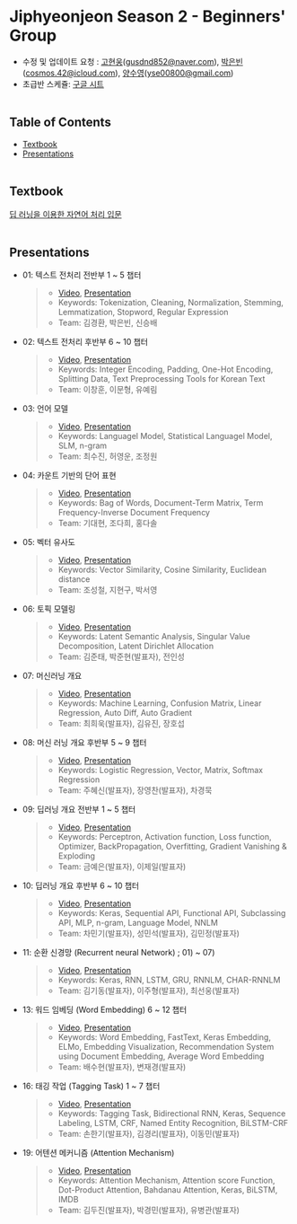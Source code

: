 # Jiphyeonjeon Season 2 - Beginners' Group
* 수정 및 업데이트 요청 : [고현웅](https://github.com/hyunwoongko)(gusdnd852@naver.com), [박은빈](https://github.com/42cosmos)(cosmos.42@icloud.com), [양수영](https://github.com/aiaaua)(yse00800@gmail.com)
* 초급반 스케쥴: [구글 시트](https://docs.google.com/spreadsheets/d/1pwkvIwf3T1bo2y7aXmSYPN6otlPKJl9kCJHaze0H3KY/edit#gid=0)
<br><br>

## Table of Contents
- [Textbook](#Textbook)
- [Presentations](#Presentations)
<br><br>

## Textbook
[딥 러닝을 이용한 자연어 처리 입문](https://wikidocs.net/book/2155)
<br><br>

## Presentations
- 01: 텍스트 전처리 전반부 1 ~ 5 챕터
  >- [Video](https://youtu.be/2bbIxIscfCA), [Presentation](./presentations/season2-1조-텍스트전처리_전반부.pdf)
  >- Keywords: Tokenization, Cleaning, Normalization, Stemming, Lemmatization, Stopword, Regular Expression
  >- Team: 김경환, 박은빈, 신승배

- 02: 텍스트 전처리 후반부 6 ~ 10 챕터
  >- [Video](https://youtu.be/1c8MP9hPt5c), [Presentation](./presentations/season2-2조_텍스트전처리_후반부.pdf)
  >- Keywords: Integer Encoding, Padding, One-Hot Encoding, Splitting Data, Text Preprocessing Tools for Korean Text
  >- Team: 이창훈, 이문형, 유예림 

- 03: 언어 모델

  >- [Video](https://youtu.be/my__g5LeEOU), [Presentation](./presentations/season2-3조_언어모델.pdf)
  >- Keywords: Languagel Model, Statistical Languagel Model, SLM, n-gram
  >- Team: 최수진, 허영운, 조정원

- 04: 카운트 기반의 단어 표현
  >- [Video](https://youtu.be/zMgn0-tO0Nc), [Presentation](./presentations/season2-4조_카운트기반단어표현.pdf)
  >- Keywords: Bag of Words, Document-Term Matrix, Term Frequency-Inverse Document Frequency  
  >- Team: 기대현, 조다희, 홍다솔
  
- 05: 벡터 유사도

  >- [Video](https://youtu.be/aVjcZ7BnTxA), [Presentation](./presentations/season2-5조_벡터유사도.pdf)
  >- Keywords: Vector Similarity, Cosine Similarity, Euclidean distance
  >- Team: 조성철, 지현구, 박서영

- 06: 토픽 모델링

  >- [Video](https://youtu.be/PyuCL7AyuBg), [Presentation](./presentations/season2-6조-토픽모델링.pdf)
  >- Keywords: Latent Semantic Analysis, Singular Value Decomposition, Latent Dirichlet Allocation
  >- Team: 김준태, 박준현(발표자), 전인성

- 07: 머신러닝 개요

  >- [Video](https://youtu.be/Ke1PBYhxgC8), [Presentation](./presentations/season2_7조_머신러닝개요.pdf)
  >- Keywords: Machine Learning, Confusion Matrix, Linear Regression, Auto Diff, Auto Gradient
  >- Team: 최희욱(발표자), 김유진, 장호섭


- 08: 머신 러닝 개요 후반부 5 ~ 9 챕터

  >- [Video](https://www.youtube.com/watch?v=uuJAO5hXvmA), [Presentation](./presentations/season2-8조-머신러닝_후반부.pdf)
  >- Keywords: Logistic Regression, Vector, Matrix, Softmax Regression
  >- Team: 주혜신(발표자), 장영찬(발표자), 차경묵

- 09: 딥러닝 개요 전반부 1 ~ 5 챕터

  >- [Video](https://youtu.be/6GERl_6DYl8), [Presentation](./presentations/season2-9조-딥러닝개요_전반부.pdf) 
  >- Keywords: Perceptron, Activation function, Loss function, Optimizer, BackPropagation, Overfitting, Gradient Vanishing & Exploding
  >- Team: 금예은(발표자), 이제일(발표자)

- 10: 딥러닝 개요 후반부 6 ~ 10 챕터  

  >- [Video](https://youtu.be/ceNum507t-c), [Presentation](./presentations/season2-10조-딥러닝개요-후반부.pdf) 
  >- Keywords: Keras, Sequential API, Functional API, Subclassing API, MLP, n-gram, Language Model, NNLM
  >- Team: 차민기(발표자), 성민석(발표자), 김민정(발표자)
  
- 11: 순환 신경망 (Recurrent neural Network) ; 01) ~ 07) 

  >- [Video](https://youtu.be/5ZXjAGx7iQw), [Presentation](./presentations/season2-11조-순환신경망(RNN).pdf) 
  >- Keywords: Keras, RNN, LSTM, GRU, RNNLM, CHAR-RNNLM
  >- Team: 김기동(발표자), 이주형(발표자), 최선웅(발표자)

- 13: 워드 임베딩 (Word Embedding) 6 ~ 12 챕터 

  >- [Video](https://youtu.be/H-f0oHh5fPs), [Presentation](./presentations/season2-13조-워드_임베딩_후반부.pdf) 
  >- Keywords: Word Embedding, FastText, Keras Embedding, ELMo, Embedding Visualization, Recommendation System using Document Embedding, Average Word Embedding
  >- Team: 배수현(발표자), 변재경(발표자)
  
- 16: 태깅 작업 (Tagging Task) 1 ~ 7 챕터

  >- [Video](https://www.youtube.com/watch?v=In-Y2jHjgnc), [Presentation](./presentations/season2-16조-테깅작업.pdf) 
  >- Keywords: Tagging Task, Bidirectional RNN, Keras, Sequence Labeling, LSTM, CRF, Named Entity Recognition, BiLSTM-CRF
  >- Team: 손한기(발표자), 김경리(발표자), 이동민(발표자)

- 19: 어텐션 메커니즘 (Attention Mechanism)

  >- [Video](https://youtu.be/772LlwrXEok), [Presentation](./presentations/season2-19조-어텐션메커니즘.pdf) 
  >- Keywords: Attention Mechanism, Attention score Function, Dot-Product Attention, Bahdanau Attention, Keras, BiLSTM, IMDB
  >- Team: 김두진(발표자), 박경민(발표자), 유병관(발표자)

